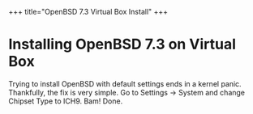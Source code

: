 +++
title="OpenBSD 7.3 Virtual Box Install"
+++
# Installing OpenBSD 7.3 on Virtual Box
Trying to install OpenBSD with default settings ends in a kernel panic.
Thankfully, the fix is very simple.
Go to Settings -> System and change Chipset Type to ICH9.
Bam! Done.
